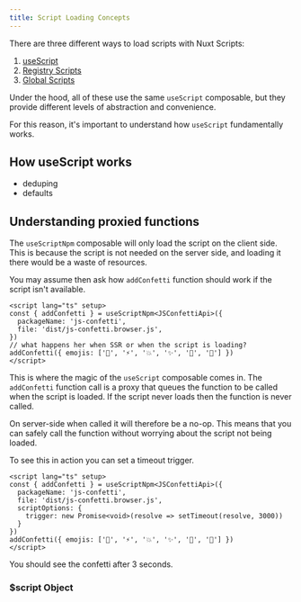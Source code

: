```yaml
---
title: Script Loading Concepts
---
```


There are three different ways to load scripts with Nuxt Scripts:

1. [useScript](/docs/api/use-script)
2. [Registry Scripts](/scripts)
3. [Global Scripts](/docs/guides/globals)

Under the hood, all of these use the same `useScript` composable, but they provide different levels of abstraction and convenience.

For this reason, it's important to understand how `useScript` fundamentally works.

## How useScript works

- deduping
- defaults

## Understanding proxied functions

The `useScriptNpm` composable will only load the script on the client side. This is because the script is not needed on the server side, and loading it there would be a waste of resources.

You may assume then ask how `addConfetti` function should work if the script isn't available.

```vue [app.vue]
<script lang="ts" setup>
const { addConfetti } = useScriptNpm<JSConfettiApi>({
  packageName: 'js-confetti',
  file: 'dist/js-confetti.browser.js',
})
// what happens her when SSR or when the script is loading?
addConfetti({ emojis: ['🌈', '⚡️', '💥', '✨', '💫', '🌸'] })
</script>
```

This is where the magic of the `useScript` composable comes in. The `addConfetti` function call is a proxy that queues the function to be called when the script is loaded. If
the script never loads then the function is never called.

On server-side when called it will therefore be a no-op. This means that you can safely call the function without worrying about the script not being loaded.

To see this in action you can set a timeout trigger.

```vue [app.vue]
<script lang="ts" setup>
const { addConfetti } = useScriptNpm<JSConfettiApi>({
  packageName: 'js-confetti',
  file: 'dist/js-confetti.browser.js',
  scriptOptions: {
    trigger: new Promise<void>(resolve => setTimeout(resolve, 3000))
  }
})
addConfetti({ emojis: ['🌈', '⚡️', '💥', '✨', '💫', '🌸'] })
</script>
```

You should see the confetti after 3 seconds.

### $script Object
